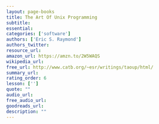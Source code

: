 ```yaml
---
layout: page-books
title: The Art Of Unix Programming
subtitle: 
essential: 
categories: ['software']
authors: ['Eric S. Raymond']
authors_twitter: 
resource_url: 
amazon_url: https://amzn.to/2W5WAQS
wikipedia_url: 
free_url: http://www.catb.org/~esr/writings/taoup/html/
summary_url: 
rating_order: 6
lesson: ['']
quote: ""
audio_url: 
free_audio_url: 
goodreads_url: 
description: ""
---
```

